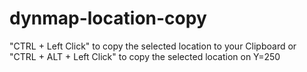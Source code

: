 # dynmap-location-copy
"CTRL + Left Click" to copy the selected location to your Clipboard or "CTRL + ALT + Left Click" to copy the selected location on Y=250
